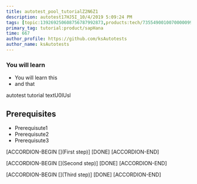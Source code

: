 ```yaml
---
title: autotest_pool_tutorialZ2N6Z1
description: autotest17HJ5I_10/4/2019 5:09:24 PM
tags: [topic:139269250608756787992873,products:tech/73554900100700000996,tutorial:experience/advanced]
primary_tag: tutorial:product/sapHana
time: 667
author_profile: https://github.com/ksAutotests
author_name: ksAutotests
---
```

### You will learn
- You will learn this
- and that

autotest tutorial textU0IUsl

## Prerequisites
- Prerequisute1
- Prerequisute2
- Prerequisute3

[ACCORDION-BEGIN [](First step)]
[DONE]
[ACCORDION-END]

[ACCORDION-BEGIN [](Second step)]
[DONE]
[ACCORDION-END]

[ACCORDION-BEGIN [](Third step)]
[DONE]
[ACCORDION-END]

